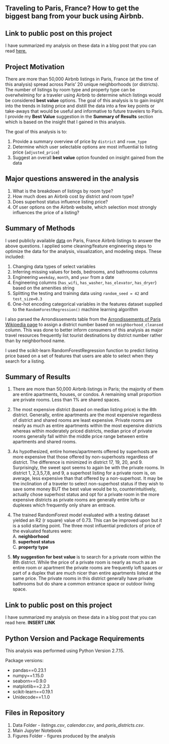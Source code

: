 ## Traveling to Paris, France? How to get the biggest bang from your buck using Airbnb.

## Link to public post on this project
I have summarized my analysis on these data in a blog post that you can read [here.](http://eherdtersmith.rbind.io/post/traveling-to-paris-france-how-to-get-the-biggest-bang-from-your-buck-using-airbnb/)


## Project Motivation
There are more than 50,000 Airbnb listings in Paris, France (at the time of this analysis) spread across Paris’ 20 unique neighborhoods (or districts). The number of listings by room type and property type can be overwhelming for a traveler using Airbnb to determine which listings would be considered **best value** options. The goal of this analysis is to gain insight into the trends in listing price and distill the data into a few key points or take-aways that would be useful and informative to future travelers to Paris. I provide my **Best Value** suggestion in the **Summary of Results** section which is based on the insight that I gained in this analysis.

The goal of this analysis is to:
1. Provide a summary overview of price by `district` and `room_type`   
2. Determine which user selectable options are most influential to listing price (`adjusted_price`)  
3. Suggest an overall **best value** option founded on insight gained from the data  

## Major questions answered in the analysis
1.	What is the breakdown of listings by room type?  
2.	How much does an Airbnb cost by district and room type?   
3.	Does superhost status influence listing price?  
4.	Of user options on the Airbnb website, which selection most strongly influences the price of a listing?   

## Summary of Methods
I used publicly available [data](http://insideAirbnb.com/get-the-data.html) on Paris, France Airbnb listings to answer the above questions. I applied some cleaning/feature engineering steps to optimize the data for the analysis, visualization, and modeling steps. These included:  

1. Changing data types of select variables
2. Inferring missing values for beds, bedrooms, and bathrooms columns
3. Engineering `weekday`, `month`, and `year` from a date
4. Engineering columns (`has_wifi`, `has_washer`, `has_elevator`, `has_dryer`) based on the amenities string
5. Splitting the testing and training data using  `random_seed = 42` and `test_size=0.3`
5. One-hot encoding categorical variables in the features dataset supplied to the `RandomForestRegression()` machine learning algorithm

I also parsed the Arrondissements table from the [Arrondissements of Paris Wikipedia page](https://en.wikipedia.org/wiki/Arrondissements_of_Paris) to assign a district number based on `neighborhood_cleansed` column. This was done to better inform consumers of this analysis as major travel resources frequently list tourist destinations by district number rather than by neighborhood name.

I used the scikit-learn RandomForestRegression function to predict listing price based on a set of features that users are able to select when they search for a listing.

## Summary of Results
1. There are more than 50,000 Airbnb listings in Paris; the majority of them are entire apartments, houses, or condos. A remaining small proportion are private rooms. Less than 1% are shared spaces.     

2. The most expensive district (based on median listing price) is the 8th district. Generally, entire apartments are the most expensive regardless of district and shared rooms are least expensive. Private rooms are nearly as much as entire apartments within the most expensive districts whereas within moderately priced districts, median price of private rooms generally fall within the middle price range between entire apartments and shared rooms.  

3. As hypothesized, entire homes/apartments offered by superhosts are more expensive that those offered by non-superhosts regardless of district. The difference is minimized in district 17, 19, 20, and 9.
Surprisingly, the sweet spot seems to again be with the private rooms. In district 1, 2,3,5,7,8, and 9, a superhost listing for a private room is, on average, less expensive than that offered by a non-superhost.
It may be the inclination of a traveler to select non-superhost status if they wish to save some money BUT the best value would be to, counterintuitively, actually chose superhost status and opt for a private room in the more expensive districts as private rooms are generally entire lofts or duplexes which frequently only share an entrace.   

4. The trained RandomForest model evaluated with a testing dataset yielded an R2 (r square) value of 0.73. This can be improved upon but it is a solid starting point. The three most influential predictors of price of the evaluated features were:  
      A. **neighborhood**  
      B. **superhost status**  
      C. **property type**     

5. **My suggestion for best value** is to search for a private room within the 8th district. While the price of a private room is nearly as much as an entire room or apartment the private rooms are frequently loft spaces or part of a duplex that are much nicer than entire apartments listed at the same price. The private rooms in this district generally have private bathrooms but do share a common entrance space or outdoor living space.   

## Link to public post on this project
I have summarized my analysis on these data in a blog post that you can read here. **INSERT LINK**  

## Python Version and Package Requirements
This analysis was performed using Python Version 2.7.15.    

Package versions:   
* pandas==0.23.1
* numpy==1.15.0
* seaborn==0.9.0
* matplotlib==2.2.3
* scikit-learn==0.19.1
* Unidecode==1.1.0


## Files in Repository
1. Data Folder - *listings.csv*, *calendar.csv*, and *paris_districts.csv*.  
2. Main Jupyter Notebook
3. Figures Folder - figures produced by the analysis
